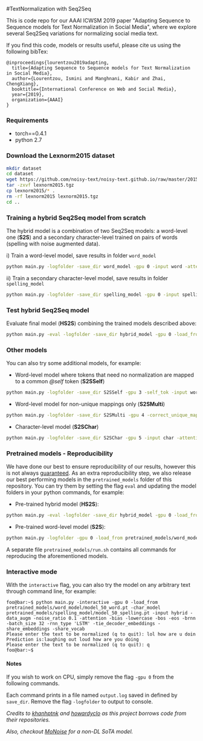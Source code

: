 #TextNormalization with Seq2Seq 

This is code repo for our AAAI ICWSM 2019 paper "Adapting Sequence to Sequence models for Text Normalization in Social Media", 
where we explore several Seq2Seq variations for normalizing social media text.

If you find this code, models or results useful, please cite us using the following bibTex:
```
@inproceedings{lourentzou2019adapting,
  title={Adapting Sequence to Sequence models for Text Normalization in Social Media},
  author={Lourentzou, Ismini and Manghnani, Kabir and Zhai, ChengXiang},
  booktitle={International Conference on Web and Social Media},
  year={2019},
  organization={AAAI}
}
```

### Requirements
- torch==0.4.1
- python 2.7


### Download the Lexnorm2015 dataset
```bash
mkdir dataset
cd dataset
wget https://github.com/noisy-text/noisy-text.github.io/raw/master/2015/files/lexnorm2015.tgz
tar -zxvf lexnorm2015.tgz
cp lexnorm2015/* .
rm -rf lexnorm2015 lexnorm2015.tgz
cd ..
```

### Training a hybrid Seq2Seq model from scratch 
The hybrid model is a combination of two Seq2Seq models: a word-level one (**S2S**) 
and a secondary character-level trained on pairs of words (spelling with noise augmented data).

i) Train a word-level model, save results in folder `word_model` 
```bash
python main.py -logfolder -save_dir word_model -gpu 0 -input word -attention -bias -lowercase -bos -eos -brnn -batch_size 32 -dropout 0.5 -emb_size 100 -end_epoch 50 -layers 3 -learning_rate_decay 0.05 -lr 0.01 -max_grad_norm 5 -rnn_size 200 -rnn_type 'LSTM' -tie_decoder_embeddings -share_embeddings -share_vocab -start_decay_after 15 -teacher_forcing_ratio 0.6  -max_train_decode_len 50
```
ii) Train a secondary character-level model, save results in folder `spelling_model`
```bash
python main.py -logfolder -save_dir spelling_model -gpu 0 -input spelling -data_augm -noise_ratio 0.1 -attention -bias -lowercase -bos -eos -brnn -batch_size 500 -dropout 0.5 -emb_size 256 -end_epoch 50 -layers 3 -learning_rate_decay 0.05 -lr 0.001 -max_grad_norm 5 -rnn_size 500 -rnn_type 'LSTM'  -tie_decoder_embeddings -share_embeddings -share_vocab -start_decay_after 30 -teacher_forcing_ratio 0.6  -max_train_decode_len 50
```


### Test hybrid Seq2Seq model
Evaluate final model (**HS2S**) combining the trained models described above:
```bash
python main.py -eval -logfolder -save_dir hybrid_model -gpu 0 -load_from word_model/model_50_word.pt -char_model spelling_model/model_50_spelling.pt -input hybrid -data_augm -noise_ratio 0.1 -lowercase -bos -eos -batch_size 32 -share_vocab
```

### Other models 
You can also try some additional models, for example:

- Word-level model where tokens that need no normalization are mapped to a common *@self* token (**S2SSelf**)
```bash
python main.py -logfolder -save_dir S2SSelf -gpu 3 -self_tok -input word -attention -bias -lowercase -bos -eos -brnn -batch_size 32 -dropout 0.2 -emb_size 100 -end_epoch 50 -layers 3 -learning_rate_decay 0.05 -lr 0.01 -max_grad_norm 10 -rnn_size 100 -rnn_type 'LSTM'  -tie_decoder_embeddings -share_embeddings -share_vocab -start_decay_after 15 -teacher_forcing_ratio 0.6  -max_train_decode_len 50
```
- Word-level model for non-unique mappings only (**S2SMulti**)
```bash
python main.py -logfolder -save_dir S2SMulti -gpu 4 -correct_unique_mappings -input word -attention -bias -lowercase -bos -eos -brnn -batch_size 32 -dropout 0.5 -emb_size 100 -end_epoch 50 -layers 3 -learning_rate_decay 0.05 -lr 0.01 -max_grad_norm 5 -rnn_size 200 -rnn_type 'LSTM'  -tie_decoder_embeddings -share_embeddings -share_vocab -start_decay_after 15 -teacher_forcing_ratio 0.6  -max_train_decode_len 50
```
- Character-level model (**S2SChar**)
```bash
python main.py -logfolder -save_dir S2SChar -gpu 5 -input char -attention -bias -lowercase -bos -eos -brnn -batch_size 32 -dropout 0.2 -emb_size 256 -end_epoch 50 -layers 3 -learning_rate_decay 0.5 -lr 0.001 -max_grad_norm 10 -rnn_size 512 -rnn_type 'LSTM'  -tie_decoder_embeddings -share_embeddings -share_vocab -start_decay_after 30 -teacher_forcing_ratio 0.6  -max_train_decode_len 200
```

 
### Pretrained models - Reproducibility
We have done our best to ensure reproducibility of our results, however this is not always [guaranteed](https://pytorch.org/docs/stable/notes/randomness.html).
As an extra reproducibility step, we also release our best performing models in the `pretrained_models` folder of this repository.
You can try them by setting the flag `eval` and updating the model folders in your python commands, for example:
- Pre-trained hybrid model (**HS2S**):
```bash
python main.py -eval -logfolder -save_dir hybrid_model -gpu 0 -load_from pretrained_models/word_model/model_50_word.pt -char_model pretrained_models/spelling_model/model_50_spelling.pt -input hybrid -data_augm -noise_ratio 0.1 -lowercase -bos -eos -batch_size 32 -share_vocab
``` 
- Pre-trained word-level model (**S2S**):
```bash
python main.py -logfolder -gpu 0 -load_from pretrained_models/word_model/model_50_word.pt  -input word -attention -bias -lowercase -bos -eos -brnn -batch_size 32 -dropout 0.5 -emb_size 100 -end_epoch 50 -layers 3 -learning_rate_decay 0.05 -lr 0.01 -max_grad_norm 5 -rnn_size 200 -rnn_type 'LSTM' -tie_decoder_embeddings -share_embeddings -share_vocab -start_decay_after 15 -teacher_forcing_ratio 0.6  -max_train_decode_len 50
```
A separate file `pretrained_models/run.sh` contains all commands for reproducing the aforementioned models.

### Interactive mode
With the `interactive` flag, you can also try the model on any arbitrary text through command line, for example:
```console
foo@bar:~$ python main.py -interactive -gpu 0 -load_from pretrained_models/word_model/model_50_word.pt -char_model pretrained_models/spelling_model/model_50_spelling.pt -input hybrid -data_augm -noise_ratio 0.1 -attention -bias -lowercase -bos -eos -brnn -batch_size 32 -rnn_type 'LSTM' -tie_decoder_embeddings -share_embeddings -share_vocab
Please enter the text to be normalized (q to quit): lol how are u doin
Prediction is:laughing out loud how are you doing
Please enter the text to be normalized (q to quit): q 
foo@bar:~$
```

#### Notes
If you wish to work on CPU, simply remove the flag `-gpu 0` from the following commands.

Each command prints in a file named `output.log` saved in defined by `save_dir`. 
Remove the flag `-logfolder` to output to console. 


*Credits to [khanhptnk](https://github.com/khanhptnk/bandit-nmt) and
[howardyclo](https://github.com/howardyclo/pytorch-seq2seq-example) as this project borrows code from their repositories.*

*Also, checkout [MoNoise](https://bitbucket.org/robvanderg/monoise) for a non-DL SoTA model.*

